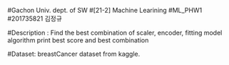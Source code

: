 
#Gachon Univ. dept. of SW
#[21-2] Machine Learining
#ML_PHW1
#201735821 김정규

#Description :
Find the best combination of scaler, encoder, fitting model algorithm print best score and best combination 

#Dataset: 
breastCancer dataset from kaggle.



